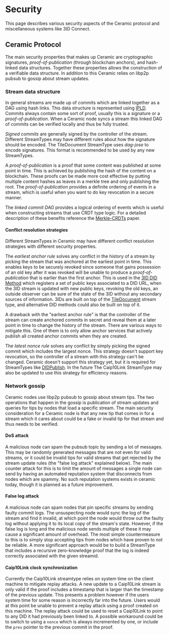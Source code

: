 # Security

This page describes various security aspects of the Ceramic protocol and miscellaneous systems like 3ID Connect.

## Ceramic Protocol

The main security properties that makes up Ceramic are cryptographic signatures, _proof-of-publication_ (through blockchain anchors), and hash-linked data structures. Together these properties allows the construction of a verifiable data structure. In addition to this Ceramic relies on libp2p pubsub to gossip about stream updates.

### Stream data structure

In general streams are made up of commits which are linked together as a DAG using hash links. This data structure is represented using [IPLD](https://ipld.io/). Commits always contain some sort of proof, usually this is a signature or a _proof-of-publication_. When a Ceramic node syncs a stream this linked DAG of commits can be verified locally and thus be fully trusted.

_Signed commits_ are generally signed by the controller of the stream. Different StreamTypes may have different rules about how the signature should be encoded. The TileDocument StreamType uses _dag-jose_ to encode signatures. This format is recommended to be used by any new StreamTypes.

A _proof-of-publication_ is a proof that some content was published at some point in time. This is achieved by publishing the hash of the content on a blockchain. These proofs can be made more cost effective by putting multiple content hashes as leaves in a merkle tree and only publishing the root. The _proof-of-publication_ provides a definite ordering of events in a stream, which is useful when you want to do key revocation in a secure manner.

The _linked commit DAG_ provides a logical ordering of events which is useful when constructing streams that use CRDT type logic. For a detailed description of these benefits reference the [Merkle-CRDTs](https://research.protocol.ai/blog/2019/a-new-lab-for-resilient-networks-research/PL-TechRep-merkleCRDT-v0.1-Dec30.pdf) paper.

#### Conflict resolution strategies

Different StreamTypes in Ceramic may have different conflict resolution strategies with different security properties.

The _earliest anchor rule_ solves any conflict in the history of a stream by picking the stream that was anchored at the earliest point in time. This enables keys to be securely revoked since someone that gains possession of an old key after it was revoked will be unable to produce a _proof-of-publication_ that is earlier than the first anchor. This is used in the [3ID DID Method](../../docs/advanced/standards/accounts/3id-did.md) which registers a set of public keys associated to a DID URL, when the 3ID stream is updated with new public keys, revoking the old keys, an outside observer can be sure of the state of the 3ID without any secondary sources of information. 3IDs are built on top of the [TileDocument](../../docs/advanced/standards/stream-programs/tile-document.md) stream type, and alternative DID methods could also be built on top of it.

A drawback with the "earliest anchor rule" is that the controller of the stream can create anchored commits in secret and reveal them at a later point in time to change the history of the stream. There are various ways to mitigate this. One of them is to only allow anchor services that actively publish all created anchor commits when they are created.

The _latest nonce rule_ solves any conflict by simply picking the signed commit which includes the largest nonce. This strategy doesn't support key revocation, so the controller of a stream with this strategy can't be changed. Ceramic doesn't support this strategy yet, but it is required for StreamTypes like [DIDPublish](https://github.com/ceramicnetwork/CIP/issues/105). In the future The Caip10Link StreamType may also be updated to use this strategy for efficiency reasons.

### Network gossip

Ceramic nodes use libp2p pubsub to gossip about stream tips. The two operations that happen in the gossip is publication of stream updates and queries for tips by nodes that load a specific stream. The main security consideration for a Ceramic node is that any new tip that comes in for a stream which it cares about could be a fake or invalid tip for that stream and thus needs to be verified.

#### DoS attack

A malicious node can spam the pubsub topic by sending a lot of messages. This may be randomly generated messages that are not even for valid streams, or it could be invalid tips for valid streams that get rejected by the stream update rules (the "false log attack" explained below). The main counter attack for this is to limit the amount of messages a single node can send by having an automated reputation system that disconnects from nodes which are spammy. No such reputation systems exists in ceramic today, though it is planned as a future improvement.

#### False log attack

A malicious node can spam nodes that pin specific streams by sending faulty commit logs. The unsuspecting node would sync the log of the stream and find it invalid, at which point the node would throw out the faulty log without applying it to its local copy of the stream's state. However, if the false log is long and the malicious node sends multiple of these it may cause a significant amount of overhead. The most simple countermeasure to this is to simply stop accepting tips from nodes which have proven to not be reliable. A more significant approach would be to build a StreamType that includes a recursive zero-knowledge proof that the log is indeed correctly associated with the given streamid.

#### Caip10Link clock synchronization

Currently the Caip10Link streamtype relies on system time on the client machine to mitigate replay attacks. A new update to a Caip10Link stream is only valid if the proof includes a timestamp that is larger than the timestamp of the previous update. This presents a problem however if the users system time for some reason is incorrectly far into the future. Users would at this point be unable to prevent a replay attack using a proof created on this machine. The replay attack could be used to reset a Caip10Link to point to any DID it had previously been linked to. A possible workaround could be to switch to using a `nonce` which is always incremented by one, or include the `prev` pointer to the previous commit in the proof.
